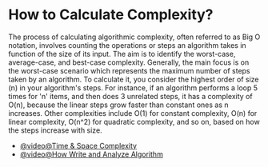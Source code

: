 # How to Calculate Complexity?

The process of calculating algorithmic complexity, often referred to as Big O notation, involves counting the operations or steps an algorithm takes in function of the size of its input. The aim is to identify the worst-case, average-case, and best-case complexity. Generally, the main focus is on the worst-case scenario which represents the maximum number of steps taken by an algorithm. To calculate it, you consider the highest order of size (n) in your algorithm's steps. For instance, if an algorithm performs a loop 5 times for 'n' items, and then does 3 unrelated steps, it has a complexity of O(n), because the linear steps grow faster than constant ones as n increases. Other complexities include O(1) for constant complexity, O(n) for linear complexity, O(n^2) for quadratic complexity, and so on, based on how the steps increase with size.

- [@video@Time & Space Complexity](https://www.youtube.com/watch?v=Z0bH0cMY0E8)
- [@video@How Write and Analyze Algorithm](https://www.youtube.com/watch?v=xGYsEqe9Vl0)
